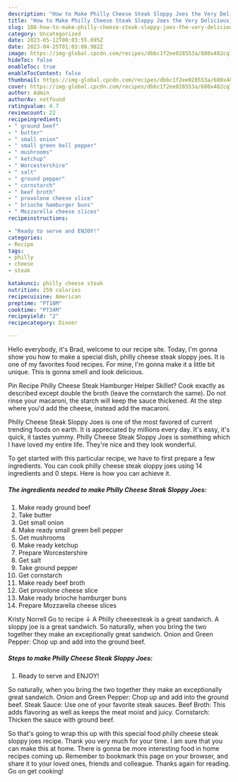 ```yaml
---
description: "How to Make Philly Cheese Steak Sloppy Joes the Very Delicious}"
title: "How to Make Philly Cheese Steak Sloppy Joes the Very Delicious}"
slug: 188-how-to-make-philly-cheese-steak-sloppy-joes-the-very-delicious
category: Uncategorized
date: 2023-05-12T00:03:55.695Z
date: 2023-04-25T01:03:08.982Z
image: https://img-global.cpcdn.com/recipes/dbbc1f2ee028553a/680x482cq70/philly-cheese-steak-sloppy-joes-recipe-main-photo.jpg
hideToc: false
enableToc: true
enableTocContent: false
thumbnail: https://img-global.cpcdn.com/recipes/dbbc1f2ee028553a/680x482cq70/philly-cheese-steak-sloppy-joes-recipe-main-photo.jpg
cover: https://img-global.cpcdn.com/recipes/dbbc1f2ee028553a/680x482cq70/philly-cheese-steak-sloppy-joes-recipe-main-photo.jpg
author: Admin
authorAv: notfound
ratingvalue: 4.7
reviewcount: 22
recipeingredient:
- " ground beef"
- " butter"
- " small onion"
- " small green bell pepper"
- " mushrooms"
- " ketchup"
- " Worcestershire"
- " salt"
- " ground pepper"
- " cornstarch"
- " beef broth"
- " provolone cheese slice"
- " brioche hamburger buns"
- " Mozzarella cheese slices"
recipeinstructions:

- "Ready to serve and ENJOY!"
categories:
- Recipe
tags:
- philly
- cheese
- steak

katakunci: philly cheese steak 
nutrition: 259 calories
recipecuisine: American
preptime: "PT10M"
cooktime: "PT34M"
recipeyield: "2"
recipecategory: Dinner

---
```



Hello everybody, it's Brad, welcome to our recipe site. Today, I'm gonna show you how to make a special dish, philly cheese steak sloppy joes. It is one of my favorites food recipes. For mine, I'm gonna make it a little bit unique. This is gonna smell and look delicious.

Pin Recipe Philly Cheese Steak Hamburger Helper Skillet? Cook exactly as described except double the broth (leave the cornstarch the same). Do not rinse your macaroni, the starch will keep the sauce thickened. At the step where you&#39;d add the cheese, instead add the macaroni.

Philly Cheese Steak Sloppy Joes is one of the most favored of current trending foods on earth. It is appreciated by millions every day. It's easy, it's quick, it tastes yummy. Philly Cheese Steak Sloppy Joes is something which I have loved my entire life. They're nice and they look wonderful.


To get started with this particular recipe, we have to first prepare a few ingredients. You can cook philly cheese steak sloppy joes using 14 ingredients and 0 steps. Here is how you can achieve it.

<!--inarticleads1-->

##### The ingredients needed to make Philly Cheese Steak Sloppy Joes:

1. Make ready  ground beef
1. Take  butter
1. Get  small onion
1. Make ready  small green bell pepper
1. Get  mushrooms
1. Make ready  ketchup
1. Prepare  Worcestershire
1. Get  salt
1. Take  ground pepper
1. Get  cornstarch
1. Make ready  beef broth
1. Get  provolone cheese slice
1. Make ready  brioche hamburger buns
1. Prepare  Mozzarella cheese slices


Kristy Norrell Go to recipe ↓ A Philly cheesesteak is a great sandwich. A sloppy joe is a great sandwich. So naturally, when you bring the two together they make an exceptionally great sandwich. Onion and Green Pepper: Chop up and add into the ground beef. 

<!--inarticleads2-->

##### Steps to make Philly Cheese Steak Sloppy Joes:


1. Ready to serve and ENJOY!

So naturally, when you bring the two together they make an exceptionally great sandwich. Onion and Green Pepper: Chop up and add into the ground beef. Steak Sauce: Use one of your favorite steak sauces. Beef Broth: This adds flavoring as well as keeps the meat moist and juicy. Cornstarch: Thicken the sauce with ground beef. 

So that's going to wrap this up with this special food philly cheese steak sloppy joes recipe. Thank you very much for your time. I am sure that you can make this at home. There is gonna be more interesting food in home recipes coming up. Remember to bookmark this page on your browser, and share it to your loved ones, friends and colleague. Thanks again for reading. Go on get cooking!
